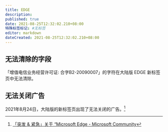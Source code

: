 ```yaml
---
title: EDGE
description:
published: true
date: 2021-08-25T12:32:02.210+08:00
特殊标签标记: #无标签
editor: markdown
dateCreated: 2021-08-25T12:32:02.210+08:00
---
```


## 无法清除的字段

「增值电信业务经营许可证: 合字B2-20090007」的字符在大陆版 EDGE 新标签页中无法清除。

## 无法关闭广告

2021年8月24日，大陆版的新标签页出现了无法关闭的广告。[^4ee5]

[^4ee5]: [「突发 & 紧急」关于 “Microsoft Edge - Microsoft Community](https://web.archive.org/web/20210825035010/https://answers.microsoft.com/zh-hans/microsoftedge/forum/all/突发/7324bc7c-58ec-4ee5-b01b-7bca795ca7a8)
